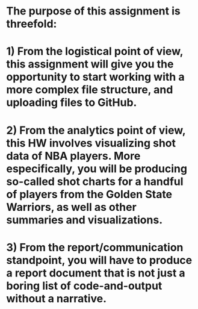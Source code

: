 # The purpose of this assignment is threefold:
# 1) From the logistical point of view, this assignment will give you the opportunity to  start working with a more complex file structure, and uploading files to GitHub.
# 2) From the analytics point of view, this HW involves visualizing shot data of NBA players. More especifically, you will be producing so-called shot charts for a handful of players from the Golden State Warriors, as well as other summaries and visualizations.
# 3) From the report/communication standpoint, you will have to produce a report document that is not just a boring list of code-and-output without a narrative.
